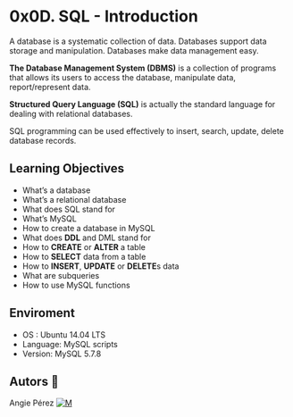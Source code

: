 # 0x0D. SQL - Introduction
A database is a systematic collection of data. Databases support data storage and manipulation. Databases make data management easy.

**The Database Management System (DBMS)** is a collection of programs that allows its users to access the database, manipulate data, report/represent data.

**Structured Query Language (SQL)** is actually the standard language for dealing with relational databases.

SQL programming can be used effectively to insert, search, update, delete database records.
## Learning Objectives
* What’s a database
* What’s a relational database
* What does SQL stand for
* What’s MySQL
* How to create a database in MySQL
* What does **DDL** and DML stand for
* How to **CREATE** or **ALTER** a table
* How to **SELECT** data from a table
* How to **INSERT**, **UPDATE** or **DELETE**s data
* What are subqueries
* How to use MySQL functions
## Enviroment
* OS : Ubuntu 14.04 LTS
* Language: MySQL scripts
* Version: MySQL 5.7.8
## Autors :ribbon: ##
 Angie Pérez [![M](https://upload.wikimedia.org/wikipedia/fr/thumb/c/c8/Twitter_Bird.svg/30px-Twitter_Bird.svg.png)](https://twitter.com/xiommyperez)